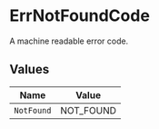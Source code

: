 # ErrNotFoundCode

A machine readable error code.


## Values

| Name       | Value      |
| ---------- | ---------- |
| `NotFound` | NOT_FOUND  |
